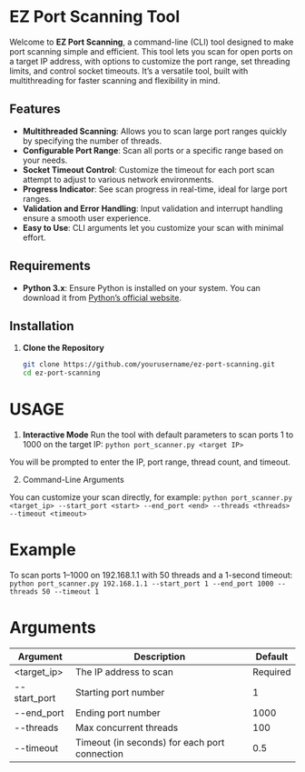 # EZ Port Scanning Tool

Welcome to **EZ Port Scanning**, a command-line (CLI) tool designed to make port scanning simple and efficient. This tool lets you scan for open ports on a target IP address, with options to customize the port range, set threading limits, and control socket timeouts. It’s a versatile tool, built with multithreading for faster scanning and flexibility in mind.

## Features

- **Multithreaded Scanning**: Allows you to scan large port ranges quickly by specifying the number of threads.
- **Configurable Port Range**: Scan all ports or a specific range based on your needs.
- **Socket Timeout Control**: Customize the timeout for each port scan attempt to adjust to various network environments.
- **Progress Indicator**: See scan progress in real-time, ideal for large port ranges.
- **Validation and Error Handling**: Input validation and interrupt handling ensure a smooth user experience.
- **Easy to Use**: CLI arguments let you customize your scan with minimal effort.

## Requirements

- **Python 3.x**: Ensure Python is installed on your system. You can download it from [Python’s official website](https://www.python.org/downloads/).
  
## Installation 

1. **Clone the Repository**
   ```bash
   git clone https://github.com/yourusername/ez-port-scanning.git
   cd ez-port-scanning


# USAGE

1. **Interactive Mode**
Run the tool with default parameters to scan ports 1 to 1000 on the target IP: ```python port_scanner.py <target IP>```

You will be prompted to enter the IP, port range, thread count, and timeout.

2. Command-Line Arguments

You can customize your scan directly, for example: ```python port_scanner.py <target_ip> --start_port <start> --end_port <end> --threads <threads> --timeout <timeout>```

# Example
To scan ports 1–1000 on 192.168.1.1 with 50 threads and a 1-second timeout: ```python port_scanner.py 192.168.1.1 --start_port 1 --end_port 1000 --threads 50 --timeout 1```

# Arguments
 | Argument	    |               Description	                        | Default |
 |--------------|---------------------------------------------------|---------|
 |<target_ip>   | The IP address to scan	                        | Required|
 |--start_port	| Starting port number	                            | 1       |
 |--end_port    | Ending port number	                            | 1000    |
 |--threads	    | Max concurrent threads	                        | 100     |
 |--timeout	    | Timeout (in seconds) for each port connection	    | 0.5     |

 


